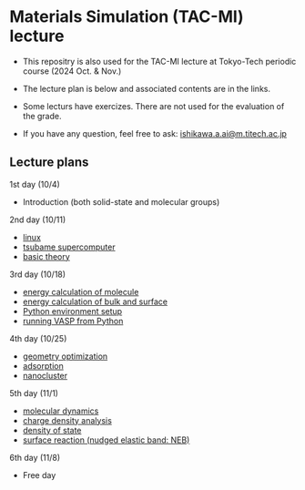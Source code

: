 <!-- 
* This repository is for those who want to learn the DFT (density functional theory) calculations using VASP.
* VASP stands for Vienna ab initio simulation package, and it is the software package to do the DFT calculation with plane-wave basis set.
* For beginners in the DFT to do VASP, learn by the following order:
    1. [linux.md (jumps to a file in other repository)](https://github.com/ishikawa-group/gaussian_how_to/blob/main/linux.md)
    2. [energy_molecule.md](./english/energy_molecule.md)
    3. [energy_bulk.md](./english/energy_bulk.md)
    4. [optimize.md](./english/optimize.md)
    5. [molecular_dynamics.md](./english/molecular_dynamics.md)

* Followings should be seen if necessary:
    + [tsubame.md (jumps to a file in other repository)](https://github.com/ishikawa-group/gaussian_how_to/blob/main/tsubame.md)
    + [compile.md (Japanese only)](./compile/compile_en.md)
    
* The `test` directory contains input files for a simple VASP calculaiton. You can use it to check your VASP compiation is correctly done or not.
  These examples are selected from VASP wiki.
    + CO molecule geometry optimization: https://www.vasp.at/wiki/index.php/CO

---
-->

# Materials Simulation (TAC-MI) lecture
* This repositry is also used for the TAC-MI lecture at Tokyo-Tech periodic course (2024 Oct. & Nov.)

* The lecture plan is below and associated contents are in the links.

* Some lecturs have exercizes. There are not used for the evaluation of the grade.

<!-- * The deadline of the report submission is **12/8**. -->

* If you have any question, feel free to ask: ishikawa.a.ai@m.titech.ac.jp

## Lecture plans
1st day (10/4)
  + Introduction (both solid-state and molecular groups)

2nd day (10/11)
  + [linux](https://github.com/ishikawa-group/gaussian_how_to/blob/main/linux.md)
  + [tsubame supercomputer](https://github.com/ishikawa-group/gaussian_how_to/blob/main/tsubame.md)
  + [basic theory](./english/theory.md)

3rd day (10/18)
  + [energy calculation of molecule](./english/energy_molecule.md)
  + [energy calculation of bulk and surface](./english/energy_bulk.md)
  + [Python environment setup](https://github.com/ishikawa-group/python_introduction/blob/main/setup.md)
  + [running VASP from Python](./english/ase.md)

4th day (10/25)
  + [geometry optimization](./english/optimize.md)
  + [adsorption](./english/adsorption.md)
  + [nanocluster]()

5th day (11/1)
  + [molecular dynamics](./english/molecular_dynamics.md)
  + [charge density analysis](./english/charge.md)
  + [density of state](./english/dos.md)
  + [surface reaction (nudged elastic band: NEB)](./english/transition_state.md)

6th day (11/8)
  + Free day
